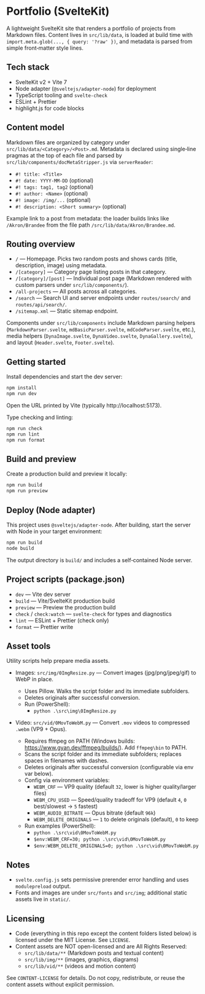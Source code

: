 # Portfolio (SvelteKit)

A lightweight SvelteKit site that renders a portfolio of projects from Markdown files. Content lives in `src/lib/data`, is loaded at build time with `import.meta.glob(..., { query: '?raw' })`, and metadata is parsed from simple front‑matter style lines.

## Tech stack

- SvelteKit v2 + Vite 7
- Node adapter (`@sveltejs/adapter-node`) for deployment
- TypeScript tooling and `svelte-check`
- ESLint + Prettier
- highlight.js for code blocks

## Content model

Markdown files are organized by category under `src/lib/data/<Category>/<Post>.md`. Metadata is declared using single‑line pragmas at the top of each file and parsed by `src/lib/components/docMetaStripper.js` via `serverReader`:

- `#! title: <Title>`
- `#! date: YYYY-MM-DD` (optional)
- `#! tags: tag1, tag2` (optional)
- `#! author: <Name>` (optional)
- `#! image: /img/...` (optional)
- `#! description: <Short summary>` (optional)

Example link to a post from metadata: the loader builds links like `/Akron/Brandee` from the file path `/src/lib/data/Akron/Brandee.md`.

## Routing overview

- `/` — Homepage. Picks two random posts and shows cards (title, description, image) using metadata.
- `/[category]` — Category page listing posts in that category.
- `/[category]/[post]` — Individual post page (Markdown rendered with custom parsers under `src/lib/components/`).
- `/all-projects` — All posts across all categories.
- `/search` — Search UI and server endpoints under `routes/search/` and `routes/api/search/`.
- `/sitemap.xml` — Static sitemap endpoint.

Components under `src/lib/components` include Markdown parsing helpers (`MarkdownParser.svelte`, `mdBasicParser.svelte`, `mdCodeParser.svelte`, etc.), media helpers (`DynaImage.svelte`, `DynaVideo.svelte`, `DynaGallery.svelte`), and layout (`Header.svelte`, `Footer.svelte`).

## Getting started

Install dependencies and start the dev server:

```powershell
npm install
npm run dev
```

Open the URL printed by Vite (typically http://localhost:5173).

Type checking and linting:

```powershell
npm run check
npm run lint
npm run format
```

## Build and preview

Create a production build and preview it locally:

```powershell
npm run build
npm run preview
```

## Deploy (Node adapter)

This project uses `@sveltejs/adapter-node`. After building, start the server with Node in your target environment:

```powershell
npm run build
node build
```

The output directory is `build/` and includes a self‑contained Node server.

## Project scripts (package.json)

- `dev` — Vite dev server
- `build` — Vite/SvelteKit production build
- `preview` — Preview the production build
- `check` / `check:watch` — `svelte-check` for types and diagnostics
- `lint` — ESLint + Prettier (check only)
- `format` — Prettier write

## Asset tools

Utility scripts help prepare media assets.

- Images: `src/img/0ImgResize.py` — Convert images (jpg/png/jpeg/gif) to WebP in place.
  - Uses Pillow. Walks the script folder and its immediate subfolders.
  - Deletes originals after successful conversion.
  - Run (PowerShell):
    - `python .\src\img\0ImgResize.py`

- Video: `src/vid/0MovToWebM.py` — Convert `.mov` videos to compressed `.webm` (VP9 + Opus).
  - Requires ffmpeg on PATH (Windows builds: https://www.gyan.dev/ffmpeg/builds/). Add `ffmpeg\bin` to PATH.
  - Scans the script folder and its immediate subfolders; replaces spaces in filenames with dashes.
  - Deletes originals after successful conversion (configurable via env var below).
  - Config via environment variables:
    - `WEBM_CRF` — VP9 quality (default `32`, lower is higher quality/larger files)
    - `WEBM_CPU_USED` — Speed/quality tradeoff for VP9 (default `4`, `0` best/slowest → `5` fastest)
    - `WEBM_AUDIO_BITRATE` — Opus bitrate (default `96k`)
    - `WEBM_DELETE_ORIGINALS` — `1` to delete originals (default), `0` to keep
  - Run examples (PowerShell):
    - `python .\src\vid\0MovToWebM.py`
    - `$env:WEBM_CRF=30; python .\src\vid\0MovToWebM.py`
    - `$env:WEBM_DELETE_ORIGINALS=0; python .\src\vid\0MovToWebM.py`

## Notes

- `svelte.config.js` sets permissive prerender error handling and uses `modulepreload` output.
- Fonts and images are under `src/fonts` and `src/img`; additional static assets live in `static/`.

## Licensing

- Code (everything in this repo except the content folders listed below) is licensed under the MIT License. See `LICENSE`.
- Content assets are NOT open-licensed and are All Rights Reserved:
  - `src/lib/data/**` (Markdown posts and textual content)
  - `src/lib/img/**` (images, graphics, diagrams)
  - `src/lib/vid/**` (videos and motion content)

See `CONTENT-LICENSE` for details. Do not copy, redistribute, or reuse the content assets without explicit permission.
